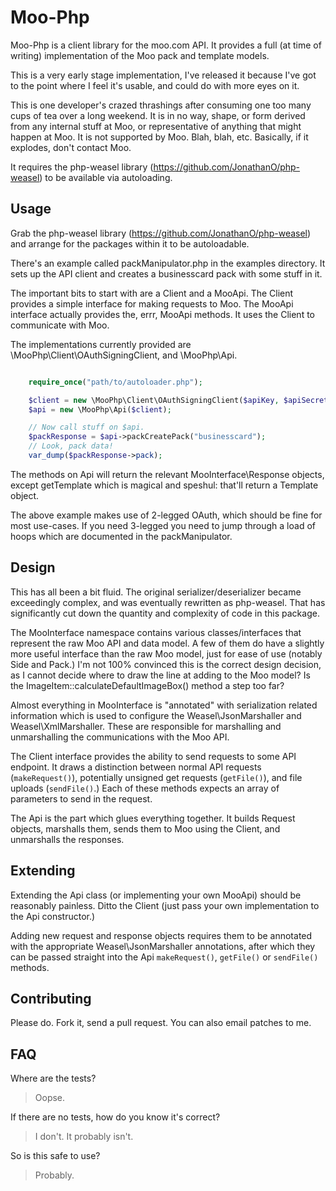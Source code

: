 Moo-Php
=======

Moo-Php is a client library for the moo.com API. It provides a full (at time of writing) implementation of the Moo pack
and template models.

This is a very early stage implementation, I've released it because I've got to the point where I feel it's usable, and
could do with more eyes on it.

This is one developer's crazed thrashings after consuming one too many cups of tea over a long weekend. It is in no way,
shape, or form derived from any internal stuff at Moo, or representative of anything that might happen at Moo. It is not
supported by Moo. Blah, blah, etc. Basically, if it explodes, don't contact Moo.

It requires the php-weasel library (https://github.com/JonathanO/php-weasel) to be available via autoloading.

Usage
-----
Grab the php-weasel library (https://github.com/JonathanO/php-weasel) and arrange for the packages within it
to be autoloadable.

There's an example called packManipulator.php in the examples directory. It sets up the API client and creates a
businesscard pack with some stuff in it.

The important bits to start with are a Client and a MooApi. The Client provides a simple interface for making requests
to Moo. The MooApi interface actually provides the, errr, MooApi methods. It uses the Client to communicate with Moo.

The implementations currently provided are \MooPhp\Client\OAuthSigningClient, and \MooPhp\Api.

```php

    require_once("path/to/autoloader.php");

    $client = new \MooPhp\Client\OAuthSigningClient($apiKey, $apiSecret);
    $api = new \MooPhp\Api($client);

    // Now call stuff on $api.
    $packResponse = $api->packCreatePack("businesscard");
    // Look, pack data!
    var_dump($packResponse->pack);

```

The methods on Api will return the relevant MooInterface\Response objects, except getTemplate which is magical and
speshul: that'll return a Template object.

The above example makes use of 2-legged OAuth, which should be fine for most use-cases. If you need 3-legged you need
to jump through a load of hoops which are documented in the packManipulator.

Design
------

This has all been a bit fluid. The original serializer/deserializer became exceedingly complex, and was eventually
rewritten as php-weasel. That has significantly cut down the quantity and complexity of code in this package.

The MooInterface namespace contains various classes/interfaces that represent the raw Moo API and data model. A few of
them do have a slightly more useful interface than the raw Moo model, just for ease of use (notably Side and Pack.) I'm
not 100% convinced this is the correct design decision, as I cannot decide where to draw the line at adding to the Moo
model? Is the ImageItem::calculateDefaultImageBox() method a step too far?

Almost everything in MooInterface is "annotated" with serialization related information which is used to configure
the Weasel\JsonMarshaller and Weasel\XmlMarshaller. These are responsible for marshalling and unmarshalling the
communications with the Moo API.

The Client interface provides the ability to send requests to some API endpoint. It draws a distinction between
normal API requests (`makeRequest()`), potentially unsigned get requests (`getFile()`), and file uploads (`sendFile()`.)
Each of these methods expects an array of parameters to send in the request.

The Api is the part which glues everything together. It builds Request objects, marshalls them, sends them to Moo using
the Client, and unmarshalls the responses.

Extending
---------
Extending the Api class (or implementing your own MooApi) should be reasonably painless. Ditto the Client (just pass
your own implementation to the Api constructor.)

Adding new request and response objects requires them to be annotated with the appropriate Weasel\JsonMarshaller
annotations, after which they can be passed straight into the Api `makeRequest()`, `getFile()` or `sendFile()` methods.

Contributing
------------
Please do. Fork it, send a pull request. You can also email patches to me.

FAQ
---
Where are the tests?
> Oopse.

If there are no tests, how do you know it's correct?
> I don't. It probably isn't.

So is this safe to use?
> Probably.


